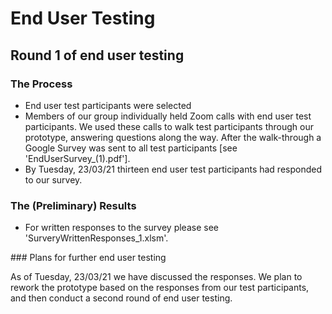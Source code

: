 # End User Testing

## Round 1 of end user testing


### The Process

- End user test participants were selected 
- Members of our group individually held Zoom calls with end user test participants. We used these calls to walk test participants through our prototype, answering questions along the way. After the walk-through a Google Survey was sent to all test participants [see 'EndUserSurvey_(1).pdf']. 
- By Tuesday, 23/03/21 thirteen end user test participants had responded to our survey. 


### The (Preliminary) Results

- For written responses to the survey please see 'SurveryWrittenResponses_1.xlsm'.



### Plans for further end user testing

As of Tuesday, 23/03/21 we have discussed the responses. We plan to rework the prototype based on the responses from our test participants, and then conduct a second round of end user testing. 

